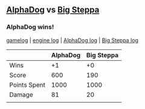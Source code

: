 ## [AlphaDog](<../../AlphaDog/README.md>) vs [Big Steppa](<../../Big Steppa/README.md>)
### AlphaDog wins!

[gamelog](<gamelog.json>) | [engine log](<engine>) | [AlphaDog log](<AlphaDog>) | [Big Steppa log](<Big Steppa>)

|              | AlphaDog | Big Steppa |
| ------------ | -------- | ---------- |
| Wins         |       +1 |         +0 |
| Score        |      600 |        190 |
| Points Spent |     1000 |       1000 |
| Damage       |       81 |         20 |
|              |          |            |
